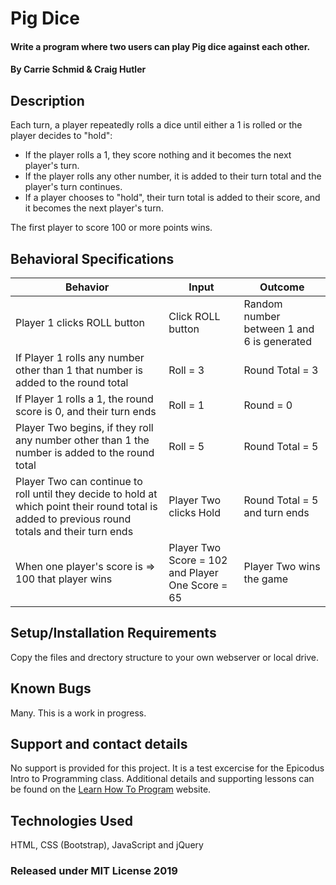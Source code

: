# Pig Dice

#### Write a program where two users can play Pig dice against each other.

#### By  Carrie Schmid & Craig Hutler

## Description

Each turn, a player repeatedly rolls a dice until either a 1 is rolled or the player decides to "hold":

* If the player rolls a 1, they score nothing and it becomes the next player's turn.
* If the player rolls any other number, it is added to their turn total and the player's turn continues.
* If a player chooses to "hold", their turn total is added to their score, and it becomes the next player's turn.

The first player to score 100 or more points wins.

## Behavioral Specifications

| Behavior | Input | Outcome |
|----------|-------|---------|
| Player 1 clicks ROLL button   | Click ROLL button | Random number between 1 and 6 is generated |
| If Player 1 rolls any number other than 1 that number is added to the round total | Roll = 3 | Round Total = 3|
| If Player 1 rolls a 1, the round score is 0, and their turn ends | Roll = 1 | Round = 0 |
| Player Two begins, if they roll any number other than 1 the number is added to the round total | Roll = 5 | Round Total = 5 |
| Player Two can continue to roll until they decide to hold at which point their round total is added to previous round totals and their turn ends | Player Two clicks Hold | Round Total = 5 and turn ends |
| When one player's score is => 100 that player wins | Player Two Score = 102 and Player One Score = 65 | Player Two wins the game |


## Setup/Installation Requirements

Copy the files and drectory structure to your own webserver or local drive.

## Known Bugs

Many. This is a work in progress.

## Support and contact details

No support is provided for this project. It is a test excercise for the Epicodus Intro to Programming class. Additional details and supporting lessons can be found on the [Learn How To Program](https://www.learnhowtoprogram.com/intro-to-programming-evening/object-oriented-javascript-24d4886d-eb63-4a1e-8eae-17d4a2641256/game-of-choice-two-day-project) website. 


## Technologies Used

HTML, CSS (Bootstrap), JavaScript and jQuery

### Released under MIT License 2019
